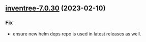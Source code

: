 

## [inventree-7.0.30](https://github.com/truecharts/charts/compare/inventree-7.0.29...inventree-7.0.30) (2023-02-10)

### Fix

- ensure new helm deps repo is used in latest releases as well.
  
  